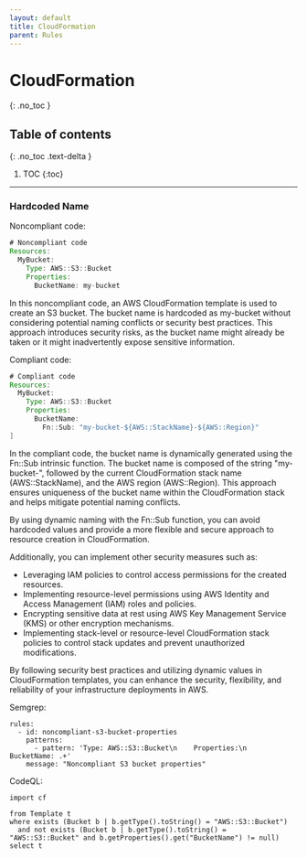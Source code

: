 ```yaml
---
layout: default
title: CloudFormation
parent: Rules
---
```


# CloudFormation
{: .no_toc }


## Table of contents
{: .no_toc .text-delta }

1. TOC
{:toc}

---




### Hardcoded Name

<span class="d-inline-block p-2 mr-1 v-align-middle bg-red-000"></span>Noncompliant code:


```java
# Noncompliant code
Resources:
  MyBucket:
    Type: AWS::S3::Bucket
    Properties:
      BucketName: my-bucket
```

In this noncompliant code, an AWS CloudFormation template is used to create an S3 bucket. The bucket name is hardcoded as my-bucket without considering potential naming conflicts or security best practices. This approach introduces security risks, as the bucket name might already be taken or it might inadvertently expose sensitive information.




<span class="d-inline-block p-2 mr-1 v-align-middle bg-green-000"></span>Compliant code:


```java
# Compliant code
Resources:
  MyBucket:
    Type: AWS::S3::Bucket
    Properties:
      BucketName: 
        Fn::Sub: "my-bucket-${AWS::StackName}-${AWS::Region}"
]
```


In the compliant code, the bucket name is dynamically generated using the Fn::Sub intrinsic function. The bucket name is composed of the string "my-bucket-", followed by the current CloudFormation stack name (AWS::StackName), and the AWS region (AWS::Region). This approach ensures uniqueness of the bucket name within the CloudFormation stack and helps mitigate potential naming conflicts.

By using dynamic naming with the Fn::Sub function, you can avoid hardcoded values and provide a more flexible and secure approach to resource creation in CloudFormation.

Additionally, you can implement other security measures such as:

* Leveraging IAM policies to control access permissions for the created resources.
* Implementing resource-level permissions using AWS Identity and Access Management (IAM) roles and policies.
* Encrypting sensitive data at rest using AWS Key Management Service (KMS) or other encryption mechanisms.
* Implementing stack-level or resource-level CloudFormation stack policies to control stack updates and prevent unauthorized modifications.

By following security best practices and utilizing dynamic values in CloudFormation templates, you can enhance the security, flexibility, and reliability of your infrastructure deployments in AWS.




Semgrep:


```
rules:
  - id: noncompliant-s3-bucket-properties
    patterns:
      - pattern: 'Type: AWS::S3::Bucket\n    Properties:\n      BucketName: .+'
    message: "Noncompliant S3 bucket properties"
```

CodeQL:



```
import cf

from Template t
where exists (Bucket b | b.getType().toString() = "AWS::S3::Bucket")
  and not exists (Bucket b | b.getType().toString() = "AWS::S3::Bucket" and b.getProperties().get("BucketName") != null)
select t
```




